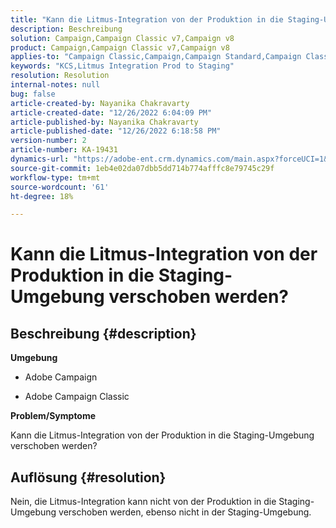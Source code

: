 ```yaml
---
title: "Kann die Litmus-Integration von der Produktion in die Staging-Umgebung verschoben werden?"
description: Beschreibung
solution: Campaign,Campaign Classic v7,Campaign v8
product: Campaign,Campaign Classic v7,Campaign v8
applies-to: "Campaign Classic,Campaign,Campaign Standard,Campaign Classic v7,Campaign v8"
keywords: "KCS,Litmus Integration Prod to Staging"
resolution: Resolution
internal-notes: null
bug: false
article-created-by: Nayanika Chakravarty
article-created-date: "12/26/2022 6:04:09 PM"
article-published-by: Nayanika Chakravarty
article-published-date: "12/26/2022 6:18:58 PM"
version-number: 2
article-number: KA-19431
dynamics-url: "https://adobe-ent.crm.dynamics.com/main.aspx?forceUCI=1&pagetype=entityrecord&etn=knowledgearticle&id=5cfaefac-4785-ed11-81ac-6045bd006b4b"
source-git-commit: 1eb4e02da07dbb5dd714b774afffc8e79745c29f
workflow-type: tm+mt
source-wordcount: '61'
ht-degree: 18%

---
```


# Kann die Litmus-Integration von der Produktion in die Staging-Umgebung verschoben werden?

## Beschreibung {#description}


<b>Umgebung</b>

- Adobe Campaign

- Adobe Campaign Classic

<b>Problem/Symptome</b>

Kann die Litmus-Integration von der Produktion in die Staging-Umgebung verschoben werden?


## Auflösung {#resolution}


Nein, die Litmus-Integration kann nicht von der Produktion in die Staging-Umgebung verschoben werden, ebenso nicht in der Staging-Umgebung.
